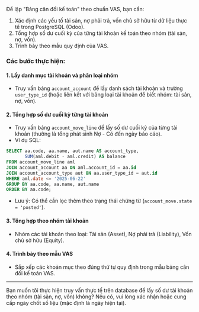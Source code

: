 Để lập "Bảng cân đối kế toán" theo chuẩn VAS, bạn cần:

1. Xác định các yếu tố tài sản, nợ phải trả, vốn chủ sở hữu từ dữ liệu thực tế trong PostgreSQL (Odoo).
2. Tổng hợp số dư cuối kỳ của từng tài khoản kế toán theo nhóm (tài sản, nợ, vốn).
3. Trình bày theo mẫu quy định của VAS.

### Các bước thực hiện:

#### 1. Lấy danh mục tài khoản và phân loại nhóm
- Truy vấn bảng `account_account` để lấy danh sách tài khoản và trường `user_type_id` (hoặc liên kết với bảng loại tài khoản để biết nhóm: tài sản, nợ, vốn).

#### 2. Tổng hợp số dư cuối kỳ từng tài khoản
- Truy vấn bảng `account_move_line` để lấy số dư cuối kỳ của từng tài khoản (thường là tổng phát sinh Nợ - Có đến ngày báo cáo).
- Ví dụ SQL:
```sql
SELECT aa.code, aa.name, aut.name AS account_type, 
       SUM(aml.debit - aml.credit) AS balance
FROM account_move_line aml
JOIN account_account aa ON aml.account_id = aa.id
JOIN account_account_type aut ON aa.user_type_id = aut.id
WHERE aml.date <= '2025-06-22'
GROUP BY aa.code, aa.name, aut.name
ORDER BY aa.code;
```
- Lưu ý: Có thể cần lọc thêm theo trạng thái chứng từ (`account_move.state = 'posted'`).

#### 3. Tổng hợp theo nhóm tài khoản
- Nhóm các tài khoản theo loại: Tài sản (Asset), Nợ phải trả (Liability), Vốn chủ sở hữu (Equity).

#### 4. Trình bày theo mẫu VAS
- Sắp xếp các khoản mục theo đúng thứ tự quy định trong mẫu bảng cân đối kế toán VAS.

---

Bạn muốn tôi thực hiện truy vấn thực tế trên database để lấy số dư tài khoản theo nhóm (tài sản, nợ, vốn) không? Nếu có, vui lòng xác nhận hoặc cung cấp ngày chốt số liệu (mặc định là ngày hiện tại).